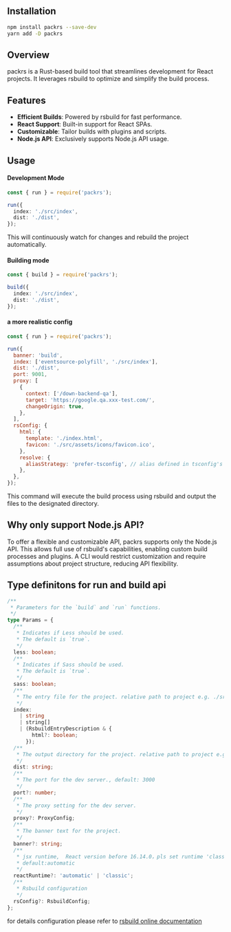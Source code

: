 ## Installation

```bash
npm install packrs --save-dev
yarn add -D packrs
```

## Overview

packrs is a Rust-based build tool that streamlines development for React projects. It leverages rsbuild to optimize and simplify the build process.

## Features

- **Efficient Builds**: Powered by rsbuild for fast performance.
- **React Support**: Built-in support for React SPAs.
- **Customizable**: Tailor builds with plugins and scripts.
- **Node.js API**: Exclusively supports Node.js API usage.

## Usage

#### Development Mode

```typescript
const { run } = require('packrs');

run({
  index: './src/index',
  dist: './dist',
});
```

This will continuously watch for changes and rebuild the project automatically.

#### Building mode

```typescript
const { build } = require('packrs');

build({
  index: './src/index',
  dist: './dist',
});
```

#### a more realistic config

```js
const { run } = require('packrs');

run({
  banner: 'build',
  index: ['eventsource-polyfill', './src/index'],
  dist: './dist',
  port: 9001,
  proxy: [
    {
      context: ['/down-backend-qa'],
      target: 'https://google.qa.xxx-test.com/',
      changeOrigin: true,
    },
  ],
  rsConfig: {
    html: {
      template: './index.html',
      favicon: './src/assets/icons/favicon.ico',
    },
    resolve: {
      aliasStrategy: 'prefer-tsconfig', // alias defined in tsconfig's paths
    },
  },
});
```

This command will execute the build process using rsbuild and output the files to the designated directory.

## Why only support Node.js API?

To offer a flexible and customizable API, packrs supports only the Node.js API. This allows full use of rsbuild's capabilities, enabling custom build processes and plugins. A CLI would restrict customization and require assumptions about project structure, reducing API flexibility.

## Type definitons for run and build api

```typescript
/**
 * Parameters for the `build` and `run` functions.
 */
type Params = {
  /**
   * Indicates if Less should be used.
   * The default is `true`.
   */
  less: boolean;
  /**
   * Indicates if Sass should be used.
   * The default is `true`.
   */
  sass: boolean;
  /**
   * The entry file for the project. relative path to project e.g. ./src/index.tsx
   */
  index:
    | string
    | string[]
    | (RsbuildEntryDescription & {
        html?: boolean;
      });
  /**
   * The output directory for the project. relative path to project e.g. ./dist
   */
  dist: string;
  /**
   * The port for the dev server., default: 3000
   */
  port?: number;
  /**
   * The proxy setting for the dev server.
   */
  proxy?: ProxyConfig;
  /**
   * The banner text for the project.
   */
  banner?: string;
  /**
   * jsx runtime,  React version before 16.14.0，pls set runtime 'classic'
   * default:automatic
   */
  reactRuntime?: 'automatic' | 'classic';
  /**
   * Rsbuild configuration
   */
  rsConfig?: RsbuildConfig;
};
```

for details configuration please refer to [rsbuild online documentation](https://rsbuild.dev/config/index)
